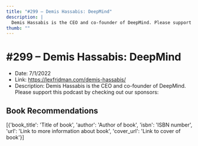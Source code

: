 ```yaml
---
title: "#299 – Demis Hassabis: DeepMind"
description: |
  Demis Hassabis is the CEO and co-founder of DeepMind. Please support this podcast by checking out our sponsors:"
thumb: ""
---
```


# #299 – Demis Hassabis: DeepMind

  - Date: 7/1/2022
  - Link: https://lexfridman.com/demis-hassabis/
  - Description: Demis Hassabis is the CEO and co-founder of DeepMind. Please support this podcast by checking out our sponsors:

## Book Recommendations

[{'book_title': 'Title of book', 'author': 'Author of book', 'isbn': 'ISBN number', 'url': 'Link to more information about book', 'cover_url': 'Link to cover of book'}]